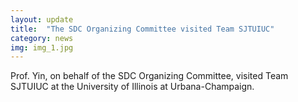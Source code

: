 ```yaml
---
layout: update
title:  "The SDC Organizing Committee visited Team SJTUIUC"
category: news
img: img_1.jpg
---
```


Prof. Yin, on behalf of the SDC Organizing Committee, visited Team SJTUIUC at the University of Illinois at Urbana-Champaign.